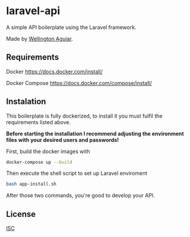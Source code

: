 # laravel-api

A simple API boilerplate using the Laravel framework.

Made by [Wellington Aguiar](https://github.com/wellcda).

## Requirements

Docker https://docs.docker.com/install/

Docker Compose https://docs.docker.com/compose/install/

## Instalation

This boilerplate is fully dockerized, to install it you must fulfil the requirements listed above.

**Before starting the installation I recommend adjusting the environment files with your desired users and passwords!**

First, build the docker images with
```bash
docker-compose up --build
```

Then execute the shell script to set up Laravel enviroment
```bash
bash app-install.sh
```

After those two commands, you're good to develop your API.

## License
[ISC](https://choosealicense.com/licenses/isc/)
